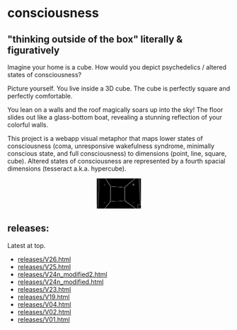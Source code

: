 # consciousness
## "thinking outside of the box" literally & figuratively
Imagine your home is a cube. How would you depict psychedelics / altered states of consciousness?

Picture yourself. You live inside a 3D cube. The cube is perfectly square and perfectly comfortable.

You lean on a walls and the roof magically soars up into the sky! The floor slides out like a glass-bottom boat, revealing a stunning reflection of your colorful walls.

This project is a webapp visual metaphor that maps lower states of consciousness (coma, unresponsive wakefulness syndrome, minimally conscious state, and full consciousness) to dimensions (point, line, square, cube). Altered states of consciousness are represented by a fourth spacial dimensions (tesseract a.k.a. hypercube). 

<p align="center">
  <img src="docs/screenshot1.png" width="100" alt="Screenshot of the app" />
</p>



## releases:

Latest at top.


- [releases/V26.html](releases/V26.html)
- [releases/V25.html](releases/V25.html)
- [releases/V24n_modified2.html](releases/V24n_modified2.html)
- [releases/V24n_modified.html](releases/V24n_modified.html)
- [releases/V23.html](releases/V23.html)
- [releases/V19.html](releases/V19.html)
- [releases/V04.html](releases/V04.html)
- [releases/V02.html](releases/V02.html)
- [releases/V01.html](releases/V01.html)
